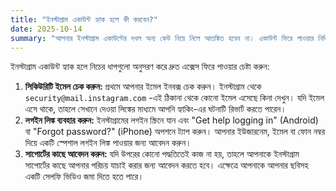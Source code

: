 ```yaml
---
title: "ইনস্টাগ্রাম একাউন্ট হ্যাক হলে কী করবেন?"
date: 2025-10-14
summary: "আপনার ইনস্টাগ্রাম একাউন্টের দখল অন্য কেউ নিয়ে নিলে আতঙ্কিত হবেন না। একাউন্ট ফিরে পাওয়ার নির্দিষ্ট উপায় আছে।"
---
```


ইনস্টাগ্রাম একাউন্ট হ্যাক হলে নিচের ধাপগুলো অনুসরণ করে দ্রুত এক্সেস ফিরে পাওয়ার চেষ্টা করুন:

1.  **সিকিউরিটি ইমেল চেক করুন:** প্রথমে আপনার ইমেল ইনবক্স চেক করুন। ইনস্টাগ্রাম থেকে `security@mail.instagram.com` -এই ঠিকানা থেকে কোনো ইমেল এসেছে কিনা দেখুন। যদি ইমেল এসে থাকে, তাহলে সেখানে দেওয়া লিঙ্কের মাধ্যমে আপনি হ্যাকিং-এর ঘটনাটি রিভার্ট করতে পারেন।
2.  **লগইন লিঙ্ক ব্যবহার করুন:** ইনস্টাগ্রামের লগইন স্ক্রিনে যান এবং "Get help logging in" (Android) বা "Forgot password?" (iPhone) অপশনে ট্যাপ করুন। আপনার ইউজারনেম, ইমেল বা ফোন নম্বর দিয়ে একটি স্পেশাল লগইন লিঙ্ক পাওয়ার জন্য আবেদন করুন।
3.  **সাপোর্টের কাছে আবেদন করুন:** যদি উপরের কোনো পদ্ধতিতেই কাজ না হয়, তাহলে আপনাকে ইনস্টাগ্রাম সাপোর্টের কাছে আপনার পরিচয় যাচাই করার জন্য আবেদন করতে হবে। এক্ষেত্রে আপনাকে আপনার ছবিসহ একটি সেলফি ভিডিও জমা দিতে হতে পারে।
